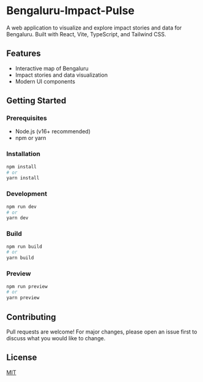 # Bengaluru-Impact-Pulse

A web application to visualize and explore impact stories and data for Bengaluru. Built with React, Vite, TypeScript, and Tailwind CSS.

## Features

- Interactive map of Bengaluru
- Impact stories and data visualization
- Modern UI components

## Getting Started

### Prerequisites

- Node.js (v16+ recommended)
- npm or yarn

### Installation

```sh
npm install
# or
yarn install
```

### Development

```sh
npm run dev
# or
yarn dev
```

### Build

```sh
npm run build
# or
yarn build
```

### Preview

```sh
npm run preview
# or
yarn preview
```

## Contributing

Pull requests are welcome! For major changes, please open an issue first to discuss what you would like to change.

## License

[MIT](LICENSE)
